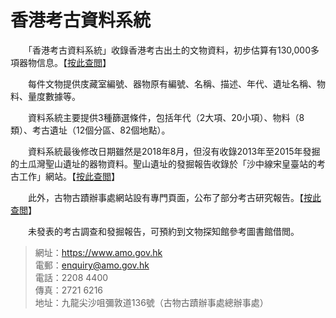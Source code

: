 # 香港考古資料系統

　　「香港考古資料系統」收錄香港考古出土的文物資料，初步估算有130,000多項器物信息。【[按此查閲](https://hkaas.amo.gov.hk/hkaas/main.jsp?lang=2 "香港考古資料系統")】

　　每件文物提供庋藏室編號、器物原有編號、名稱、描述、年代、遺址名稱、物料、量度數據等。

　　資料系統主要提供3種篩選條件，包括年代（2大項、20小項）、物料（8類）、考古遺址（12個分區、82個地點）。

　　資料系統最後修改日期雖然是2018年8月，但沒有收錄2013年至2015年發掘的土瓜灣聖山遺址的器物資料。聖山遺址的發掘報告收錄於「沙中線宋皇臺站的考古工作」網站。【[按此查閲](https://www.amo.gov.hk/scl/b5/index.php "宋皇臺發掘報告")】

　　此外，古物古蹟辦事處網站設有專門頁面，公布了部分考古研究報告。【[按此查閲](https://www.amo.gov.hk/b5/research_01_1.php "古蹟辦專題報告")】

　　未發表的考古調查和發掘報告，可預約到文物探知館參考圖書館借閲。

> 網址：<https://www.amo.gov.hk>  
> 電郵：<enquiry@amo.gov.hk>  
> 電話：2208 4400  
> 傳真：2721 6216  
> 地址：九龍尖沙咀彌敦道136號（古物古蹟辦事處總辦事處）